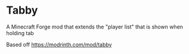# Tabby
A Minecraft Forge mod that extends the "player list" that is shown when holding tab

Based off https://modrinth.com/mod/tabby